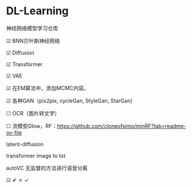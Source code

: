 # DL-Learning

神经网络模型学习仓库

&#9745; BNN贝叶斯神经网络

&#9745; Diffusion

&#9745; Transformer

&#9745; VAE

&#9745; 在EM算法中，添加MCMC内容。

&#9745; 各种GAN（pix2pix, cycleGan, StyleGan, StarGan）

&#9744; OCR（图片转文字）

&#9744; 流模型Glow，RF：https://github.com/cloneofsimo/minRF?tab=readme-ov-file

latent-diffusion

transformer image to txt

autoVC 无监督的方法进行语音分离

&#9745;
&#10004;
&cross;
&check;
